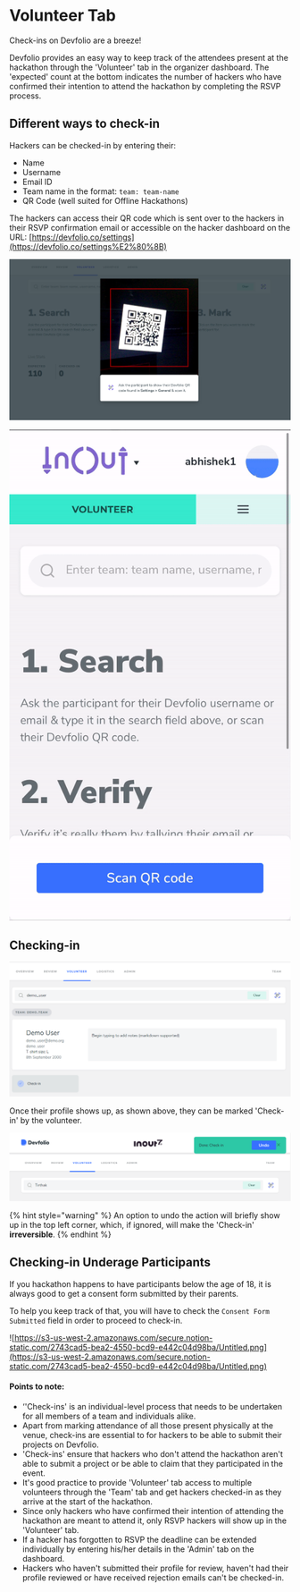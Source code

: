 # Volunteer Tab



Check-ins on Devfolio are a breeze!

Devfolio provides an easy way to keep track of the attendees present at the hackathon through the 'Volunteer' tab in the organizer dashboard. The 'expected' count at the bottom indicates the number of hackers who have confirmed their intention to attend the hackathon by completing the RSVP process.

## Different ways to check-in

Hackers can be checked-in by entering their:

* Name
* Username
* Email ID
* Team name in the format: `team: team-name`
* QR Code \(well suited for Offline Hackathons\)

The hackers can access their QR code which is sent over to the hackers in their RSVP confirmation email or accessible on the hacker dashboard on the URL: [https://devfolio.co/settings](https://devfolio.co/settings%E2%80%8B)

![Desktop View](../../../.gitbook/assets/image%20%285%29.png)

![Phone View](../../../.gitbook/assets/image%20%2811%29.png)

## Checking-in

![](../../../.gitbook/assets/image%20%288%29.png)

Once their profile shows up, as shown above, they can be marked 'Check-in' by the volunteer.

![](../../../.gitbook/assets/image%20%2824%29.png)

{% hint style="warning" %}
An option to undo the action will briefly show up in the top left corner, which, if ignored, will make the 'Check-in' **irreversible**.
{% endhint %}

## Checking-in Underage Participants

If you hackathon happens to have participants below the age of 18, it is always good to get a consent form submitted by their parents.

To help you keep track of that, you will have to check the `Consent Form Submitted` field in order to proceed to check-in.

![https://s3-us-west-2.amazonaws.com/secure.notion-static.com/2743cad5-bea2-4550-bcd9-e442c04d98ba/Untitled.png](https://s3-us-west-2.amazonaws.com/secure.notion-static.com/2743cad5-bea2-4550-bcd9-e442c04d98ba/Untitled.png)

#### Points to note:

* ‘'Check-ins' is an individual-level process that needs to be undertaken for all members of a team and individuals alike.
* Apart from marking attendance of all those present physically at the venue, check-ins are essential to for hackers to be able to submit their projects on Devfolio.
* 'Check-ins' ensure that hackers who don't attend the hackathon aren't able to submit a project or be able to claim that they participated in the event.
* It's good practice to provide 'Volunteer' tab access to multiple volunteers through the 'Team' tab and get hackers checked-in as they arrive at the start of the hackathon.
* Since only hackers who have confirmed their intention of attending the hackathon are meant to attend it, only RSVP hackers will show up in the 'Volunteer' tab.
* If a hacker has forgotten to RSVP the deadline can be extended individually by entering his/her details in the 'Admin' tab on the dashboard.
* Hackers who haven't submitted their profile for review, haven't had their profile reviewed or have received rejection emails can't be checked-in.

